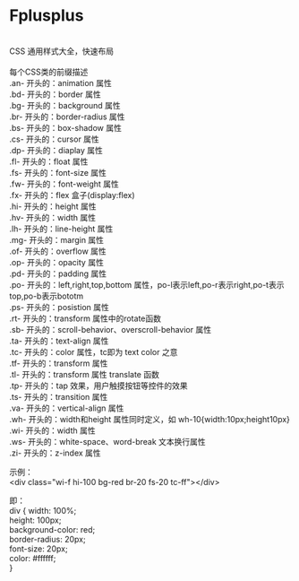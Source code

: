 # Fplusplus
<br/>CSS 通用样式大全，快速布局
<br/>
<br/>每个CSS类的前缀描述
<br/>.an- 开头的：animation 属性
<br/>.bd- 开头的：border 属性
<br/>.bg- 开头的：background 属性
<br/>.br- 开头的：border-radius 属性
<br/>.bs- 开头的：box-shadow 属性
<br/>.cs- 开头的：cursor 属性
<br/>.dp- 开头的：diaplay 属性
<br/>.fl- 开头的：float 属性
<br/>.fs- 开头的：font-size 属性
<br/>.fw- 开头的：font-weight 属性
<br/>.fx- 开头的：flex 盒子(display:flex)
<br/>.hi- 开头的：height 属性
<br/>.hv- 开头的：width 属性
<br/>.lh- 开头的：line-height 属性
<br/>.mg- 开头的：margin 属性
<br/>.of- 开头的：overflow 属性
<br/>.op- 开头的：opacity 属性
<br/>.pd- 开头的：padding 属性
<br/>.po- 开头的：left,right,top,bottom 属性，po-l表示left,po-r表示right,po-t表示top,po-b表示bototm
<br/>.ps- 开头的：posistion 属性
<br/>.rt- 开头的：transform 属性中的rotate函数
<br/>.sb- 开头的：scroll-behavior、overscroll-behavior 属性
<br/>.ta- 开头的：text-align 属性
<br/>.tc- 开头的：color 属性，tc即为 text color 之意
<br/>.tf- 开头的：transform 属性
<br/>.tl- 开头的：transform 属性 translate 函数
<br/>.tp- 开头的：tap 效果，用户触摸按钮等控件的效果
<br/>.ts- 开头的：transition 属性
<br/>.va- 开头的：vertical-align 属性
<br/>.wh- 开头的：width和height 属性同时定义，如 wh-10{width:10px;height10px}
<br/>.wi- 开头的：width 属性
<br/>.ws- 开头的：white-space、word-break 文本换行属性
<br/>.zi- 开头的：z-index 属性

示例：  
&lt;div class="wi-f hi-100 bg-red br-20 fs-20 tc-ff">&lt;/div>

即：  
div {
  width: 100%;  
  height: 100px;  
  background-color: red;  
  border-radius: 20px;  
  font-size: 20px;  
  color: #ffffff;  
}
